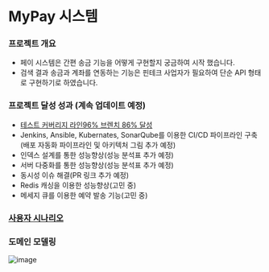# MyPay 시스템

### 프로젝트 개요
- 페이 시스템은 간편 송금 기능을 어떻게 구현할지 궁금하여 시작 했습니다.
- 검색 결과 송금과 계좌를 연동하는 기능은 핀테크 사업자가 필요하여 단순 API 형태로 구현하기로 하였습니다.

### 프로젝트 달성 성과 (계속 업데이트 예정)
- [테스트 커버리지 라인96% 브렌치 86% 달성](https://github.com/jungmini0601/pay/pull/50)
- Jenkins, Ansible, Kubernates, SonarQube를 이용한 CI/CD 파이프라인 구축 (배포 자동화 파이프라인 및 아키텍처 그림 추가 예정)
- 인덱스 설계를 통한 성능향상(성능 분석표 추가 예정)
- 서버 다중화를 통한 성능향상(성능 분석표 추가 예정)
- 동시성 이슈 해결(PR 링크 추가 예정)
- Redis 캐싱을 이용한 성능향상(고민 중)
- 메세지 큐를 이용한 예약 발송 기능(고민 중)

### <a href="https://github.com/jungmini0601/pay/wiki">사용자 시나리오</a>

### 도메인 모델링
![image](https://user-images.githubusercontent.com/126523988/230802503-9c930685-3d1e-4e30-9018-87650465b3f6.png)

